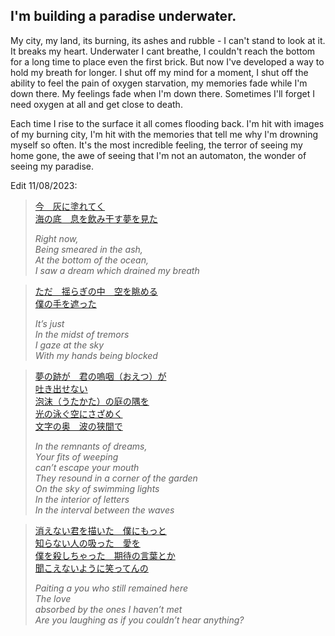 ## I'm building a paradise underwater.

My city, my land, its burning, its ashes and rubble - I can't stand to look at it. It breaks my heart. Underwater I cant breathe, I couldn't reach the bottom for a long time to place even the first brick. But now I've developed a way to hold my breath for longer. I shut off my mind for a moment, I shut off the ability to feel the pain of oxygen starvation, my memories fade while I'm down there. My feelings fade when I'm down there. Sometimes I'll forget I need oxygen at all and get close to death. 

Each time I rise to the surface it all comes flooding back. I'm hit with images of my burning city, I'm hit with the memories that tell me why I'm drowning myself so often. It's the most incredible feeling, the terror of seeing my home gone, the awe of seeing that I'm not an automaton, the wonder of seeing my paradise.   


  
Edit 11/08/2023:

> [今　灰に塗れてく  
> 海の底　息を飲み干す夢を見た](https://genius.com/N-buna-umiyuri-kaiteitan-lyrics)  
> 
> *Right now,  
> Being smeared in the ash,  
> At the bottom of the ocean,  
> I saw a dream which drained my breath*  


> [ただ　揺らぎの中　空を眺める  
> 僕の手を遮った](https://genius.com/N-buna-umiyuri-kaiteitan-lyrics)    
>
> *It’s just  
> In the midst of tremors  
> I gaze at the sky  
> With my hands being blocked*  
 
> [夢の跡が　君の嗚咽（おえつ）が  
> 吐き出せない  
> 泡沫（うたかた）の庭の隅を  
> 光の泳ぐ空にさざめく  
> 文字の奥　波の狭間で](https://genius.com/N-buna-umiyuri-kaiteitan-lyrics)    
>
> *In the remnants of dreams,  
> Your fits of weeping  
> can’t escape your mouth  
> They resound in a corner of the garden  
> On the sky of swimming lights  
> In the interior of letters  
> In the interval between the waves*  
 
> [消えない君を描いた　僕にもっと  
> 知らない人の吸った　愛を  
> 僕を殺しちゃった　期待の言葉とか  
> 聞こえないように笑ってんの](https://genius.com/N-buna-umiyuri-kaiteitan-lyrics)    
>
> *Paiting a you who still remained here  
> The love  
> absorbed by the ones I haven’t met  
> Are you laughing as if you couldn’t hear anything?*  

